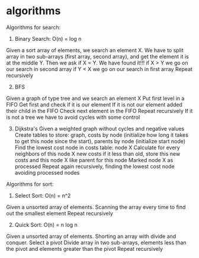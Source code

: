 # algorithms
Algorithms for search:
1. Binary Search:  O(n) = log n

 Given a sort array of elements, we search an element X.
 We have to split array in two sub-arrays  (first array, second array), and get the element it is at the middle Y.
 Then we ask if X = Y. We have found it!!!
 if X > Y we go on our search in second array
 if Y < X  we go on our search in first array
 Repeat recursively

2. BFS

 Given a graph of type tree and we search an element X
 Put first level in a FIFO
 Get first and check if it is our element
 If it is not our element added their child in the FIFO
 Check next element in the FIFO
 Repeat recursively
 If it is not a tree we have to avoid cycles with some control


3. Dijkstra's
 Given a weighted graph without cycles and negative values
 Create tables to store: graph, costs by node (initialize how long it takes to get this node since the start), parents by node (initialize start node)
 Find the lowest cost node in costs table: node X
 Calculate for every neighbors of this node X new costs
 if it less than old, store this new costs and this node X like parent for this node
 Marked node X as processed
 Repeat again recursively, finding the lowest cost node avoiding processed nodes



Algorithms for sort:
1. Select Sort: O(n) = n^2

 Given a unsorted array of elements.
 Scanning the array every time to find out the smallest element
 Repeat recursively

2. Quick Sort: O(n) = n log n

 Given a unsorted array of elements.
 Shorting an array with divide and conquer.
 Select a pivot
 Divide array in two sub-arrays, elements less than the pivot and elements greater than the pivot
 Repeat recursively

